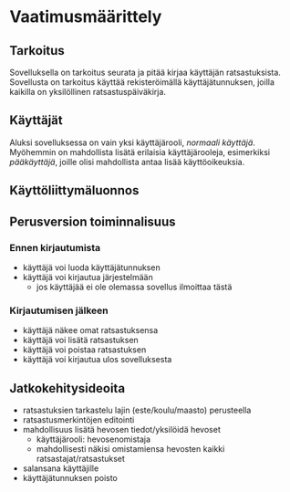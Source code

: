 # Vaatimusmäärittely

## Tarkoitus
Sovelluksella on tarkoitus seurata ja pitää kirjaa käyttäjän ratsastuksista. Sovellusta on tarkoitus käyttää rekisteröimällä käyttäjätunnuksen, joilla kaikilla on yksilöllinen ratsastuspäiväkirja.

## Käyttäjät
Aluksi sovelluksessa on vain yksi käyttäjärooli, _normaali käyttäjä_. Myöhemmin on mahdollista lisätä erilaisia käyttäjärooleja, esimerkiksi _pääkäyttäjä_, joille olisi mahdollista antaa lisää käyttöoikeuksia.

## Käyttöliittymäluonnos

## Perusversion toiminnalisuus
  ### Ennen kirjautumista
  - käyttäjä voi luoda käyttäjätunnuksen
  - käyttäjä voi kirjautua järjestelmään
    - jos käyttäjää ei ole olemassa sovellus ilmoittaa tästä
  ### Kirjautumisen jälkeen
  - käyttäjä näkee omat ratsastuksensa
  - käyttäjä voi lisätä ratsastuksen
  - käyttäjä voi poistaa ratsastuksen
  - käyttäjä voi kirjautua ulos sovelluksesta
  
## Jatkokehitysideoita
- ratsastuksien tarkastelu lajin (este/koulu/maasto) perusteella
- ratsastusmerkintöjen editointi
- mahdollisuus lisätä hevosen tiedot/yksilöidä hevoset
  - käyttäjärooli: hevosenomistaja
  - mahdollisesti näkisi omistamiensa hevosten kaikki ratsastajat/ratsastukset
- salansana käyttäjille
- käyttäjätunnuksen poisto
